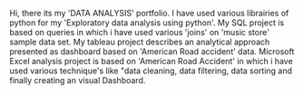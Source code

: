 Hi, there its my 'DATA ANALYSIS' portfolio.
I have used various librairies of python for my 'Exploratory data analysis using python'.
My SQL project is based on queries in which i have used various 'joins' on 'music store' sample data set. 
My tableau project describes an analytical approach presented as dashboard based on 'American Road accident' data.
Microsoft Excel analysis project is based on 'American Road Accident' in which i have used various technique's like "data cleaning, data filtering, data sorting and finally creating an visual Dashboard.
